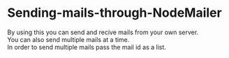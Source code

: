 # Sending-mails-through-NodeMailer

By using this you can send and recive mails from your own server.<br/>
You can also send multiple mails at a time.</br>
In order to send multiple mails pass the mail id as a list.





